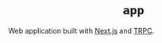 <div align="center">
  <h1 align="center"><code>app</code></h1>
</div>

Web application built with [Next.js](https://nextjs.org/) and [TRPC](https://trpc.io/).
